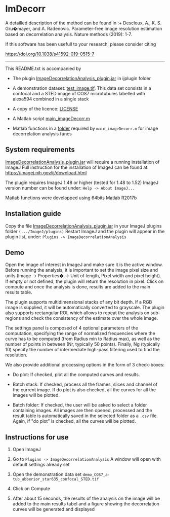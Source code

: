 # ImDecorr

A detailled description of the method can be found in :+ 
Descloux, A., K. S. Gru�mayer, and A. Radenovic. Parameter-free image 
resolution estimation based on decorrelation analysis.
Nature methods (2019): 1-7.

If this software has been usefull to your research, please consider citing

https://doi.org/10.1038/s41592-019-0515-7

-------------------
This README.txt is accompanied by

* The plugin [ImageDecorrelationAnalysis_plugin.jar](ijplugin/ImageDecorrelationAnalysis_plugin.jar) in ijplugin folder

* A demonstration dataset: [test_image.tif](examples/test_image.tif).
This data set consists in a confocal and a STED image of COS7 microtubules labelled with alexa594 combined in a single stack

* A copy of the licence: [LICENSE](LICENSE)

* A Matlab script [main_imageDecorr.m](matlab/main_imageDecorr.m)

* Matlab functions in a [folder](matlab/funcs/) required by `main_imageDecorr.m` for image decorrelation analysis
funcs


## System requirements

[ImageDecorrelationAnalysis_plugin.jar](ijplugin/ImageDecorrelationAnalysis_plugin.jar) will require a running installation of ImageJ
Full instruction for the installation of ImageJ can be found at:
https://imagej.nih.gov/ij/download.html

The plugin requires ImageJ 1.48 or higher (tested for 1.48 to 1.52)
ImageJ version number can be found under: `Help -> About ImageJ...`

Matlab functions were developped using 64bits Matlab R2017b


## Installation guide

Copy the file [ImageDecorrelationAnalysis_plugin.jar](ijplugin/ImageDecorrelationAnalysis_plugin.jar) in your ImageJ plugins folder `(.../ImageJ/plugins)`
Restart ImageJ and the plugin will appear in the plugin list, under: `Plugins -> ImageDecorrelationAnalysis`


## Demo

Open the image of interest in ImageJ and make sure it is the active window. Before running the analysis, it is important to set the image pixel size and units (Image -> Properties� -> Unit of length, Pixel width and pixel height). If empty or not defined, the plugin will return the resolution in pixel.
Click on compute and once the analysis is done, results are added to the main results table.

The plugin supports multidimensional stacks of any bit depth. If a RGB image is supplied, it will be automatically converted to grayscale. The plugin also supports rectangular ROI, which allows to repeat the analysis on sub-regions and check the consistency of the estimate over the whole image.

The settings panel is composed of 4 optional parameters of the computation, specifying the range of normalized frequencies where the curve has to be computed (from Radius min to Radius max), as well as the number of points in between (Nr, typically 50 points). Finally, Ng (typically 10) specify the number of intermediate high-pass filtering used to find the resolution.

We also provide additional processing options in the form of 3 check-boxes:

* Do plot:
If checked, plot all the computed curves and results.

* Batch stack:
If checked, process all the frames, slices and channel of the current image. If do plot is also checked, all the curves for all the images will be plotted.

* Batch folder:
If checked, the user will be asked to select a folder containing images. All images are then opened, processed and the result table is automatically saved in the selected folder as a `.csv` file. Again, if "do plot" is checked, all the curves will be plotted.


## Instructions for use

1. Open ImageJ

2. Go to `Plugins -> ImageDecorrelationAnalysis`
A window will open with default settings already set

3. Open the demonstration data set `demo_COS7_a-tub_abberior_star635_confocal_STED.tif`

4. Click on Compute

5. After about 15 seconds, the results of the analysis on the image will be added to the main results tabel and a figure showing the decorrelation curves will be generated and displayed


